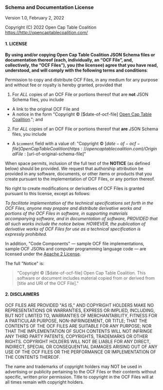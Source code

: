 ### Schema and Documentation License

Version 1.0, February 2, 2022

Copyright (C) 2022 Open Cap Table Coalition <https://http://opencaptablecoalition.com/>

#### 1. LICENSE

**By using and/or copying Open Cap Table Coalition JSON Schema files or documentation thereof
(each, individually, an “OCF File”, and, collectively, the “OCF Files”), you (the licensee)
agree that you have read, understood, and will comply with the following terms and conditions**:

Permission to copy and distribute OCF Files, in any medium for any purpose and without fee or
royalty is hereby granted, provided that

1. For _ALL_ copies of an OCF File or portions thereof that are **not** JSON Schema files, you include

- A link to the original OCF File and
- A notice in the form "Copyright © [$date-of-ocf-file] [Open Cap Table Coalition](https://opencaptablecoalition.com)."; and

2. For _ALL_ copies of an OCF File or portions thereof that **are** JSON Schema files, you include

- A `$comment` field with a value of: "Copyright © [$date-of-ocf-file]
  Open Cap Table Coalition (https://opencaptablecoalition.com) / Original File: [$url-of-original-schema-file]"

When space permits, inclusion of the full text of the **NOTICE** (as defined below) should be provided. We request
that authorship attribution be provided in any software, documents, or other items or products
that you create pursuant to the implementation of OCF Files, or any portion thereof.

No right to create modifications or derivatives of OCF Files is granted pursuant to this license,
except as follows:

_To facilitate implementation of the technical specifications set forth in
the OCF Files, anyone may prepare and distribute derivative works and
portions of the OCF Files in software, in supporting materials accompanying
software, and in documentation of software, PROVIDED that all such
works include the notice below. HOWEVER, the publication of derivative
works of OCF Files for use as a technical specification is expressly prohibited._

In addition, "Code Components" — sample OCF file implementations, sample OCF JSONs and computer
programming language code — are licensed under the [Apache 2 License](https://www.apache.org/licenses/LICENSE-2.0).

The full "Notice" is:

> "Copyright © [$date-of-ocf-file] Open Cap Table Coalition. This software or document
> includes material copied from or derived from [title and URI of the
> OCF File]."

#### 2. DISCLAIMERS

OCF FILES ARE PROVIDED "AS IS," AND COPYRIGHT HOLDERS MAKE NO REPRESENTATIONS OR WARRANTIES,
EXPRESS OR IMPLIED, INCLUDING, BUT NOT LIMITED TO, WARRANTIES OF MERCHANTABILITY, FITNESS
FOR A PARTICULAR PURPOSE, NON-INFRINGEMENT, OR TITLE; THAT THE CONTENTS OF THE OCF FILES ARE
SUITABLE FOR ANY PURPOSE; NOR THAT THE IMPLEMENTATION OF SUCH CONTENTS WILL NOT INFRINGE ANY
THIRD PARTY PATENTS, COPYRIGHTS, TRADEMARKS OR OTHER RIGHTS. COPYRIGHT HOLDERS WILL NOT BE LIABLE
FOR ANY DIRECT, INDIRECT, SPECIAL OR CONSEQUENTIAL DAMAGES ARISING OUT OF ANY USE OF THE OCF FILES
OR THE PERFORMANCE OR IMPLEMENTATION OF THE CONTENTS THEREOF.

The name and trademarks of copyright holders may NOT be used in advertising or publicity pertaining
to the OCF Files or their contents without specific, written prior permission. Title to copyright
in the OCF Files will at all times remain with copyright holders.
